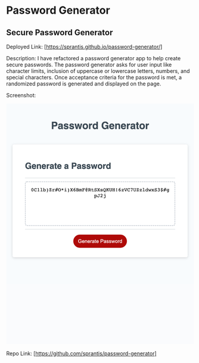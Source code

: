 # Password Generator

## Secure Password Generator 

Deployed Link:
[https://sprantis.github.io/password-generator/]


Description:
I have refactored a password generator app to help create secure passwords. The password generator asks for user input like character limits, inclusion of uppercase or lowercase letters, numbers, and special characters. Once acceptance criteria for the password is met, a randomized password is generated and displayed on the page. 






Screenshot:

![Password-Generator](./assets/images/password-generator-screenshot.png)

Repo Link:
[https://github.com/sprantis/password-generator]
